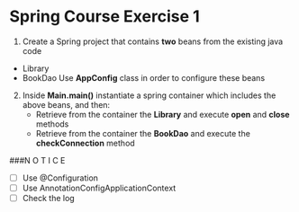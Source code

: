 Spring Course Exercise 1
========================

1. Create a Spring project that contains **two** beans from the existing java code
  - Library
  - BookDao
   Use **AppConfig** class in order to configure these beans

2. Inside **Main.main()** instantiate a spring container which includes the above beans, and then:
    - Retrieve from the container the **Library** and execute **open** and **close** methods
    - Retrieve from the container the **BookDao** and execute the **checkConnection** method


###N O T I C E
- [ ] Use @Configuration
- [ ] Use AnnotationConfigApplicationContext
- [ ] Check the log
